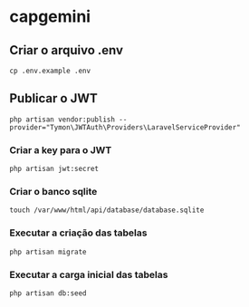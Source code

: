 # capgemini

## Criar o arquivo .env
```
cp .env.example .env
```

## Publicar o JWT
```
php artisan vendor:publish --provider="Tymon\JWTAuth\Providers\LaravelServiceProvider"
```

### Criar a key para o JWT
```
php artisan jwt:secret
```

### Criar o banco sqlite
```
touch /var/www/html/api/database/database.sqlite
```

### Executar a criação das tabelas
```
php artisan migrate
```

### Executar a carga inicial das tabelas
```
php artisan db:seed
```
